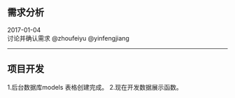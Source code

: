 ## 需求分析
2017-01-04 <br />讨论并确认需求 @zhoufeiyu @yinfengjiang

------
## 项目开发

1.后台数据库models 表格创建完成。
2.现在开发数据展示函数。
